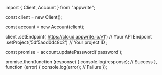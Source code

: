 import { Client, Account } from "appwrite";

const client = new Client();

const account = new Account(client);

client
    .setEndpoint('https://cloud.appwrite.io/v1') // Your API Endpoint
    .setProject('5df5acd0d48c2') // Your project ID
;

const promise = account.updatePassword('password');

promise.then(function (response) {
    console.log(response); // Success
}, function (error) {
    console.log(error); // Failure
});
